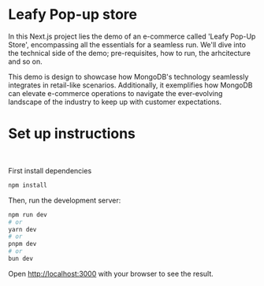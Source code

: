 # Leafy Pop-up store

In this Next.js project lies the demo of an e-commerce called 'Leafy Pop-Up Store', encompassing all the essentials for a seamless run. We'll dive into the technical side of the demo; pre-requisites, how to run, the arhcitecture and so on.

This demo is design to showcase how MongoDB's technology seamlessly integrates in retail-like scenarios. Additionally, it exemplifies how MongoDB can elevate e-commerce operations to navigate the ever-evolving landscape of the industry to keep up with customer expectations.

# Set up instructions

<br>


First install dependencies
```bash
npm install
```

Then, run the development server:

```bash
npm run dev
# or
yarn dev
# or
pnpm dev
# or
bun dev
```

Open [http://localhost:3000](http://localhost:3000) with your browser to see the result.
